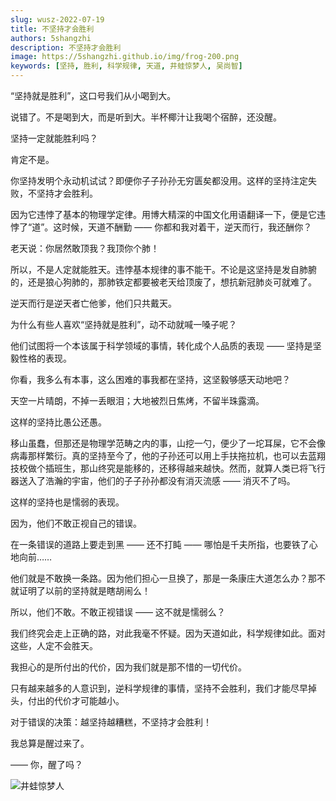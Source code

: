 ```yaml
---
slug: wusz-2022-07-19
title: 不坚持才会胜利
authors: 5shangzhi
description: 不坚持才会胜利
image: https://5shangzhi.github.io/img/frog-200.png
keywords: [坚持, 胜利, 科学规律, 天道, 井蛙惊梦人, 吴尚智]
---
```


“坚持就是胜利”，这口号我们从小喝到大。

说错了。不是喝到大，而是听到大。半杯椰汁让我喝个宿醉，还没醒。

坚持一定就能胜利吗？

肯定不是。

你坚持发明个永动机试试？即便你子子孙孙无穷匮矣都没用。这样的坚持注定失败，不坚持才会胜利。

因为它违悖了基本的物理学定律。用博大精深的中国文化用语翻译一下，便是它违悖了“道”。这时候，天道不酬勤 —— 你都和我对着干，逆天而行，我还酬你？

老天说：你居然敢顶我？我顶你个肺！

所以，不是人定就能胜天。违悖基本规律的事不能干。不论是这坚持是发自肺腑的，还是狼心狗肺的，那肺铁定都要被老天给顶废了，想抗新冠肺炎可就难了。

逆天而行是逆天者亡他爹，他们只共戴天。

为什么有些人喜欢“坚持就是胜利”，动不动就喊一嗓子呢？

他们试图将一个本该属于科学领域的事情，转化成个人品质的表现 —— 坚持是坚毅性格的表现。

你看，我多么有本事，这么困难的事我都在坚持，这坚毅够感天动地吧？

天空一片晴朗，不掉一丢眼泪；大地被烈日焦烤，不留半珠露滴。

这样的坚持比愚公还愚。

移山虽蠢，但那还是物理学范畴之内的事，山挖一勺，便少了一坨耳屎，它不会像病毒那样繁衍。真的坚持至今了，他的子孙还可以用上手扶拖拉机，也可以去蓝翔技校做个插班生，那山终究是能移的，还移得越来越快。然而，就算人类已将飞行器送入了浩瀚的宇宙，他们的子子孙孙都没有消灭流感 —— 消灭不了吗。

这样的坚持也是懦弱的表现。

因为，他们不敢正视自己的错误。

在一条错误的道路上要走到黑 —— 还不打盹 —— 哪怕是千夫所指，也要铁了心地向前……

他们就是不敢换一条路。因为他们担心一旦换了，那是一条康庄大道怎么办？那不就证明了以前的坚持就是瞎胡闹么！

所以，他们不敢。不敢正视错误 —— 这不就是懦弱么？

我们终究会走上正确的路，对此我毫不怀疑。因为天道如此，科学规律如此。面对这些，人定不会胜天。

我担心的是所付出的代价，因为我们就是那不惜的一切代价。

只有越来越多的人意识到，逆科学规律的事情，坚持不会胜利，我们才能尽早掉头，付出的代价才可能越小。

对于错误的决策：越坚持越糟糕，不坚持才会胜利！

我总算是醒过来了。

—— 你，醒了吗？

![井蛙惊梦人](https://5shangzhi.github.io/img/frog.jpeg)
